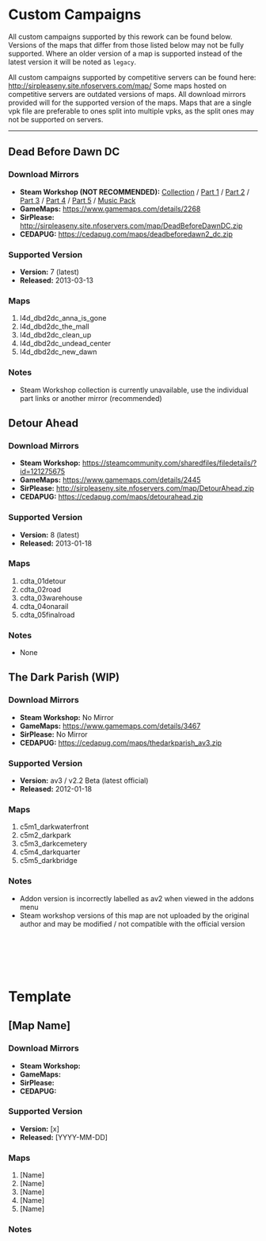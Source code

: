 # Custom Campaigns

All custom campaigns supported by this rework can be found below.
Versions of the maps that differ from those listed below may not be fully supported.
Where an older version of a map is supported instead of the latest version it will be noted as `legacy`.

All custom campaigns supported by competitive servers can be found here: http://sirpleaseny.site.nfoservers.com/map/
Some maps hosted on competitive servers are outdated versions of maps.
All download mirrors provided will for the supported version of the maps.
Maps that are a single vpk file are preferable to ones split into multiple vpks, as the split ones may not be supported on servers.

<hr>

## Dead Before Dawn DC
### Download Mirrors
* **Steam Workshop (NOT RECOMMENDED):** [Collection](https://steamcommunity.com/workshop/filedetails/?id=121786282) / [Part 1](https://steamcommunity.com/sharedfiles/filedetails/?id=123678867) / [Part 2](https://steamcommunity.com/sharedfiles/filedetails/?id=123685403) / [Part 3](https://steamcommunity.com/sharedfiles/filedetails/?id=123737442) / [Part 4](https://steamcommunity.com/sharedfiles/filedetails/?id=123744116) / [Part 5](https://steamcommunity.com/sharedfiles/filedetails/?id=123746596) / [Music Pack](https://steamcommunity.com/sharedfiles/filedetails/?id=123755624)
* **GameMaps:** https://www.gamemaps.com/details/2268
* **SirPlease:** http://sirpleaseny.site.nfoservers.com/map/DeadBeforeDawnDC.zip
* **CEDAPUG:** https://cedapug.com/maps/deadbeforedawn2_dc.zip
### Supported Version
* **Version:** 7 (latest)
* **Released:** 2013-03-13
### Maps
1. l4d_dbd2dc_anna_is_gone
2. l4d_dbd2dc_the_mall
3. l4d_dbd2dc_clean_up
4. l4d_dbd2dc_undead_center
5. l4d_dbd2dc_new_dawn
### Notes
* Steam Workshop collection is currently unavailable, use the individual part links or another mirror (recommended)


## Detour Ahead
### Download Mirrors
* **Steam Workshop:** https://steamcommunity.com/sharedfiles/filedetails/?id=121275675
* **GameMaps:** https://www.gamemaps.com/details/2445
* **SirPlease:** http://sirpleaseny.site.nfoservers.com/map/DetourAhead.zip
* **CEDAPUG:** https://cedapug.com/maps/detourahead.zip
### Supported Version
* **Version:** 8 (latest)
* **Released:** 2013-01-18
### Maps
1. cdta_01detour
2. cdta_02road
3. cdta_03warehouse
4. cdta_04onarail
5. cdta_05finalroad
### Notes
* None


## The Dark Parish (WIP)
### Download Mirrors
* **Steam Workshop:** No Mirror
* **GameMaps:** https://www.gamemaps.com/details/3467
* **SirPlease:** No Mirror
* **CEDAPUG:** https://cedapug.com/maps/thedarkparish_av3.zip
### Supported Version
* **Version:** av3 / v2.2 Beta (latest official)
* **Released:** 2012-01-18
### Maps
1. c5m1_darkwaterfront
2. c5m2_darkpark
3. c5m3_darkcemetery
4. c5m4_darkquarter
5. c5m5_darkbridge
### Notes
* Addon version is incorrectly labelled as av2 when viewed in the addons menu
* Steam workshop versions of this map are not uploaded by the original author and may be modified / not compatible with the official version



<br><br><br><br>
# Template

## [Map Name]
### Download Mirrors
* **Steam Workshop:** 
* **GameMaps:** 
* **SirPlease:** 
* **CEDAPUG:** 
### Supported Version
* **Version:** [x]
* **Released:** [YYYY-MM-DD]
### Maps
1. [Name]
2. [Name]
3. [Name]
4. [Name]
5. [Name]
### Notes